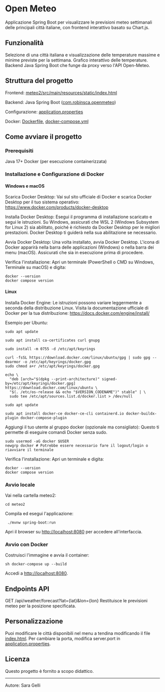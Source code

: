 # Open Meteo

Applicazione Spring Boot per visualizzare le previsioni meteo settimanali delle principali città italiane, con frontend interattivo basato su Chart.js.

## Funzionalità

Selezione di una città italiana e visualizzazione delle temperature massime e minime previste per la settimana.
Grafico interattivo delle temperature.
Backend Java Spring Boot che funge da proxy verso l'API Open-Meteo.

## Struttura del progetto

Frontend: [meteo2/src/main/resources/static/index.html](meteo2/src/main/resources/static/index.html)

Backend: Java Spring Boot ([com.robinsca.openmeteo](meteo2/src/main/java/com/robinsca/openmeteo/))

Configurazione: [application.properties](meteo2/src/main/resources/application.properties)

Docker: [Dockerfile](Dockerfile), [docker-compose.yml](docker-compose.yml)

## Come avviare il progetto

### Prerequisiti

Java 17+
Docker (per esecuzione containerizzata)

### Installazione e Configurazione di Docker

#### Windows e macOS

Scarica Docker Desktop: Vai sul sito ufficiale di Docker e scarica Docker Desktop per il tuo sistema operativo: https://www.docker.com/products/docker-desktop

Installa Docker Desktop: Esegui il programma di installazione scaricato e segui le istruzioni. Su Windows, assicurati che WSL 2 (Windows Subsystem for Linux 2) sia abilitato, poiché è richiesto da Docker Desktop per le migliori prestazioni. Docker Desktop ti guiderà nella sua abilitazione se necessario.

Avvia Docker Desktop: Una volta installato, avvia Docker Desktop. L'icona di Docker apparirà nella barra delle applicazioni (Windows) o nella barra dei menu (macOS). Assicurati che sia in esecuzione prima di procedere.

Verifica l'installazione: Apri un terminale (PowerShell o CMD su Windows, Terminale su macOS) e digita:

```
docker --version
docker compose version
```
#### Linux

Installa Docker Engine: Le istruzioni possono variare leggermente a seconda della distribuzione Linux. Visita la documentazione ufficiale di Docker per la tua distribuzione: https://docs.docker.com/engine/install/

Esempio per Ubuntu:

```
sudo apt update

sudo apt install ca-certificates curl gnupg

sudo install -m 0755 -d /etc/apt/keyrings

curl -fsSL https://download.docker.com/linux/ubuntu/gpg | sudo gpg --dearmor -o /etc/apt/keyrings/docker.gpg
sudo chmod a+r /etc/apt/keyrings/docker.gpg

echo \
  "deb [arch="$(dpkg --print-architecture)" signed-by=/etc/apt/keyrings/docker.gpg] https://download.docker.com/linux/ubuntu \
  "$(. /etc/os-release && echo "$VERSION_CODENAME")" stable" | \
  sudo tee /etc/apt/sources.list.d/docker.list > /dev/null

sudo apt update

sudo apt install docker-ce docker-ce-cli containerd.io docker-buildx-plugin docker-compose-plugin
```

Aggiungi il tuo utente al gruppo docker (opzionale ma consigliato): Questo ti permette di eseguire comandi Docker senza sudo.


```
sudo usermod -aG docker $USER
newgrp docker # Potrebbe essere necessario fare il logout/login o riavviare il terminale
```

Verifica l'installazione: Apri un terminale e digita:

```
docker --version
docker compose version
```

### Avvio locale

Vai nella cartella meteo2: 

```
cd meteo2
``` 

Compila ed esegui l'applicazione: 

```
 ./mvnw spring-boot:run
 ```

Apri il browser su [http://localhost:8080](http://localhost:8080) per accedere all'interfaccia.
### Avvio con Docker

Costruisci l'immagine e avvia il container: 

```
sh docker-compose up --build
 ```

Accedi a [http://localhost:8080](http://localhost:8080).
## Endpoints API

GET /api/weather/forecast?lat={lat}&lon={lon} Restituisce le previsioni meteo per la posizione specificata.
## Personalizzazione

Puoi modificare le città disponibili nel menu a tendina modificando il file [index.html](meteo2/src/main/resources/static/index.html).
Per cambiare la porta, modifica server.port in [application.properties](meteo2/src/main/resources/application.properties).
## Licenza

Questo progetto è fornito a scopo didattico.

---

Autore: Sara Gelli
